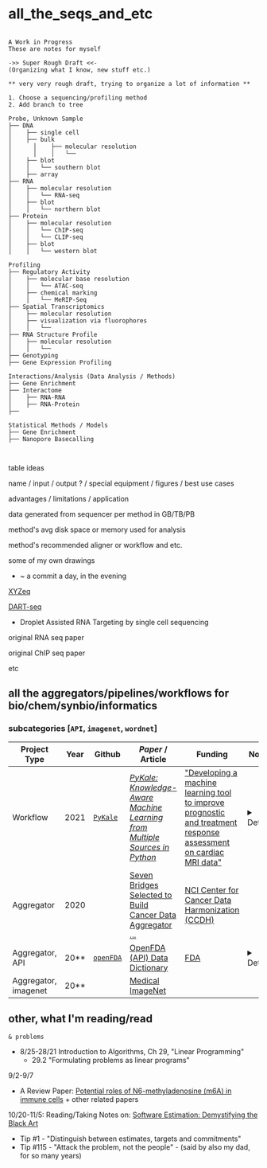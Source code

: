 # all_the_seqs_and_etc

```

A Work in Progress
These are notes for myself

->> Super Rough Draft <<-
(Organizing what I know, new stuff etc.)

** very very rough draft, trying to organize a lot of information **

1. Choose a sequencing/profiling method
2. Add branch to tree

Probe, Unknown Sample
├── DNA                                         
│    ├── single cell
│    ├── bulk
│	   │    ├── molecular resolution
│	   │    │   └── 
│    ├── blot
│    │   └── southern blot
│    ├── array
├── RNA
│    ├── molecular resolution
│    │   └── RNA-seq
│    ├── blot
│    │   └── northern blot
├── Protein
│    ├── molecular resolution
│    │   └── ChIP-seq
│    │   └── CLIP-seq
│    ├── blot
│    │   └── western blot

Profiling
├── Regulatory Activity
│    ├── molecular base resolution
│    │   └── ATAC-seq
│    ├── chemical marking
│    │   └── MeRIP-Seq
├── Spatial Transcriptomics
│    ├── molecular resolution
│    ├── visualization via fluorophores
│    │   └── 
├── RNA Structure Profile
│    ├── molecular resolution
│    │   └── 
├── Genotyping
├── Gene Expression Profiling

Interactions/Analysis (Data Analysis / Methods)
├── Gene Enrichment
├── Interactome
│    ├── RNA-RNA
│    ├── RNA-Protein
├── 

Statistical Methods / Models
├── Gene Enrichment
├── Nanopore Basecalling



```


table ideas

name / input / output ? / special equipment / figures / best use cases 

advantages / limitations / application

data generated from sequencer per method in GB/TB/PB

method's avg disk space or memory used for analysis

method's recommended aligner or workflow and etc.

some of my own drawings

* ~ a commit a day, in the evening

[XYZeq](https://advances.sciencemag.org/content/7/17/eabg4755?intcmp=trendmd-adv)

[DART-seq](https://www.researchsquare.com/article/nprot-7063/v1)
* Droplet Assisted RNA Targeting by single cell sequencing

original RNA seq paper

original ChIP seq paper

etc


## all the aggregators/pipelines/workflows for bio/chem/synbio/informatics
### subcategories [`API`, `imagenet`, `wordnet`]

| Project Type | Year   | Github | _Paper_ / Article | Funding | Notes |
| ------------ | ------ |------ | ----- | ------- | ----- |
| Workflow | 2021 |[`PyKale`](https://github.com/pykale/pykale)|[_PyKale: Knowledge-Aware Machine Learning from Multiple Sources in Python_](https://arxiv.org/pdf/2106.09756.pdf) | ["Developing a machine learning tool to improve prognostic and treatment response assessment on cardiac MRI data"](https://grantnav.threesixtygiving.org/grant/360G-Wellcome-215799_Z_19_Z)| <details> _see paper subheadings_ "3.1 Green machine learning" , "6.2 Limitations and future development" </details> |
| Aggregator | 2020 | | [Seven Bridges Selected to Build Cancer Data Aggregator ...](https://www.sevenbridges.com/seven-bridges-to-build-cancer-data-aggregator-for-the-nci/) | [NCI Center for Cancer Data Harmonization (CCDH)](https://datascience.cancer.gov/data-commons/center-cancer-data-harmonization-ccdh) | |
| Aggregator, API | 20** | [`openFDA`](https://github.com/FDA/openfda)| [OpenFDA (API) Data Dictionary](https://open.fda.gov/data/datadictionary) | [FDA](https://open.fda.gov/about/) | <details> luigi, Elasticsearch [etc.](https://github.com/FDA/openfda#contents) </details> |
| Aggregator, imagenet | 20** | | [Medical ImageNet](https://aimi.stanford.edu/research/medical-imagenet) | | |

<!-- this isn't the "secret paper" very different but similar-ish and really great achievement, some ideas on what I'm thinking about -->


## other, what I'm reading/read
`& problems`

* 8/25-28/21 Introduction to Algorithms, Ch 29, "Linear Programming"
  * 29.2 "Formulating problems as linear programs"

9/2-9/7
* A Review Paper: [Potential roles of N6-methyladenosine (m6A) in immune cells](https://pubmed.ncbi.nlm.nih.gov/34103054/) + other related papers <!-- Note: I've never taken anatomy and physiology or immunology, so the bigger picture is new to me -->

10/20-11/5: 
Reading/Taking Notes on: [Software Estimation: Demystifying the Black Art](https://www.goodreads.com/book/show/93891.Software_Estimation) <!-- my copy was printed in 2011 (Copyright 2006) -->
* Tip #1 - "Distinguish between estimates, targets and commitments"
* Tip #115 - "Attack the problem, not the people" - (said by also my dad, for so many years) <!-- my addendum: well, there are still times when the problems are soley because of a person. -->
